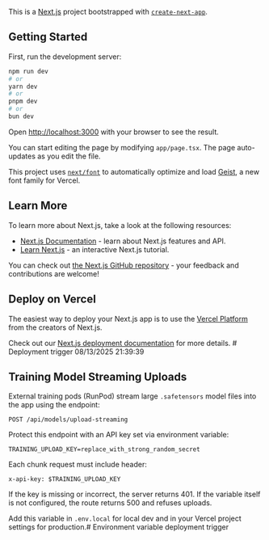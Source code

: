 This is a [Next.js](https://nextjs.org) project bootstrapped with [`create-next-app`](https://nextjs.org/docs/app/api-reference/cli/create-next-app).

## Getting Started

First, run the development server:

```bash
npm run dev
# or
yarn dev
# or
pnpm dev
# or
bun dev
```

Open [http://localhost:3000](http://localhost:3000) with your browser to see the result.

You can start editing the page by modifying `app/page.tsx`. The page auto-updates as you edit the file.

This project uses [`next/font`](https://nextjs.org/docs/app/building-your-application/optimizing/fonts) to automatically optimize and load [Geist](https://vercel.com/font), a new font family for Vercel.

## Learn More

To learn more about Next.js, take a look at the following resources:

- [Next.js Documentation](https://nextjs.org/docs) - learn about Next.js features and API.
- [Learn Next.js](https://nextjs.org/learn) - an interactive Next.js tutorial.

You can check out [the Next.js GitHub repository](https://github.com/vercel/next.js) - your feedback and contributions are welcome!

## Deploy on Vercel

The easiest way to deploy your Next.js app is to use the [Vercel Platform](https://vercel.com/new?utm_medium=default-template&filter=next.js&utm_source=create-next-app&utm_campaign=create-next-app-readme) from the creators of Next.js.

Check out our [Next.js deployment documentation](https://nextjs.org/docs/app/building-your-application/deploying) for more details.
#   D e p l o y m e n t   t r i g g e r   0 8 / 1 3 / 2 0 2 5   2 1 : 3 9 : 3 9 
 
 

## Training Model Streaming Uploads

External training pods (RunPod) stream large `.safetensors` model files into the app using the endpoint:

`POST /api/models/upload-streaming`

Protect this endpoint with an API key set via environment variable:

```
TRAINING_UPLOAD_KEY=replace_with_strong_random_secret
```

Each chunk request must include header:

```
x-api-key: $TRAINING_UPLOAD_KEY
```

If the key is missing or incorrect, the server returns 401. If the variable itself is not configured, the route returns 500 and refuses uploads.

Add this variable in `.env.local` for local dev and in your Vercel project settings for production.# Environment variable deployment trigger
